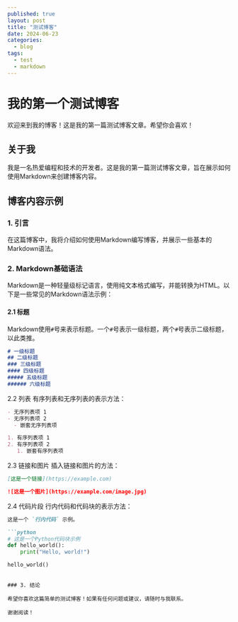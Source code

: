 ```yaml
---
published: true
layout: post
title: "测试博客"
date: 2024-06-23
categories: 
  - blog
tags: 
  - test
  - markdown
---
```





# 我的第一个测试博客



欢迎来到我的博客！这是我的第一篇测试博客文章。希望你会喜欢！

## 关于我

我是一名热爱编程和技术的开发者。这是我的第一篇测试博客文章，旨在展示如何使用Markdown来创建博客内容。

## 博客内容示例

### 1. 引言

在这篇博客中，我将介绍如何使用Markdown编写博客，并展示一些基本的Markdown语法。

### 2. Markdown基础语法

Markdown是一种轻量级标记语言，使用纯文本格式编写，并能转换为HTML。以下是一些常见的Markdown语法示例：

#### 2.1 标题

Markdown使用`#`号来表示标题。一个`#`号表示一级标题，两个`#`号表示二级标题，以此类推。

```markdown
# 一级标题
## 二级标题
### 三级标题
#### 四级标题
##### 五级标题
###### 六级标题
```

2.2 列表
有序列表和无序列表的表示方法：

```markdown
- 无序列表项 1
- 无序列表项 2
  - 嵌套无序列表项

1. 有序列表项 1
2. 有序列表项 2
   1. 嵌套有序列表项
```

2.3 链接和图片
插入链接和图片的方法：

```markdown
[这是一个链接](https://example.com)

![这是一个图片](https://example.com/image.jpg)
```

2.4 代码片段
行内代码和代码块的表示方法：

```markdown
这是一个 `行内代码` 示例。

```python
# 这是一个Python代码块示例
def hello_world():
    print("Hello, world!")

hello_world()
```
```

### 3. 结论

希望你喜欢这篇简单的测试博客！如果有任何问题或建议，请随时与我联系。

谢谢阅读！
